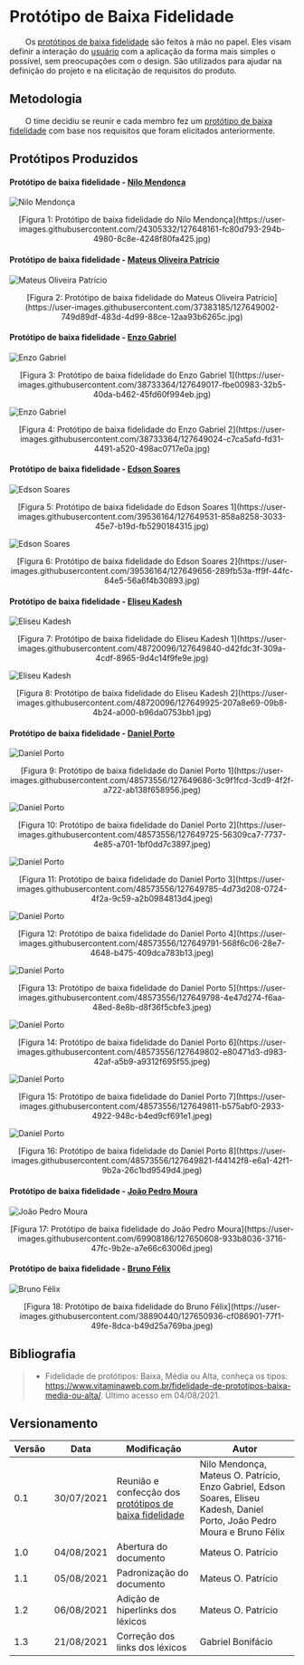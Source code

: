 # Protótipo de Baixa Fidelidade

&emsp;&emsp;Os [protótipos de baixa fidelidade](../../requisitos/modelagem/lexicos/#lexico-prototipo-de-baixa-fidelidade) são feitos  à mão no papel. Eles visam definir a interação do [usuário](../../requisitos/modelagem/lexicos/#lexico-usuario) com a aplicação da forma mais simples o possível, sem preocupações com o design. São utilizados para ajudar na definição do projeto e na elicitação de requisitos do produto.

## Metodologia

&emsp;&emsp;O time decidiu se reunir e cada membro fez um [protótipo de baixa fidelidade](../../requisitos/modelagem/lexicos/#lexico-prototipo-de-baixa-fidelidade) com base nos requisitos que foram elicitados anteriormente.

## Protótipos Produzidos

#### Protótipo de baixa fidelidade - [Nilo Mendonça](https://github.com/NiloMendonca)
![Nilo Mendonça](https://user-images.githubusercontent.com/24305332/127648161-fc80d793-294b-4980-8c8e-4248f80fa425.jpg)
<center>[Figura 1: Protótipo de baixa fidelidade do Nilo Mendonça](https://user-images.githubusercontent.com/24305332/127648161-fc80d793-294b-4980-8c8e-4248f80fa425.jpg)</center>

#### Protótipo de baixa fidelidade - [Mateus Oliveira Patrício](https://github.com/omateusp)
![Mateus Oliveira Patrício](https://user-images.githubusercontent.com/37383185/127649002-749d89df-483d-4d99-88ce-12aa93b6265c.jpg)
<center>[Figura 2: Protótipo de baixa fidelidade do Mateus Oliveira Patrício](https://user-images.githubusercontent.com/37383185/127649002-749d89df-483d-4d99-88ce-12aa93b6265c.jpg)</center>

#### Protótipo de baixa fidelidade - [Enzo Gabriel](https://github.com/enzoggqs)
![Enzo Gabriel](https://user-images.githubusercontent.com/38733364/127649017-fbe00983-32b5-40da-b462-45fd60f994eb.jpg)
<center>[Figura 3: Protótipo de baixa fidelidade do Enzo Gabriel 1](https://user-images.githubusercontent.com/38733364/127649017-fbe00983-32b5-40da-b462-45fd60f994eb.jpg)</center>

![Enzo Gabriel](https://user-images.githubusercontent.com/38733364/127649024-c7ca5afd-fd31-4491-a520-498ac0717e0a.jpg)
<center>[Figura 4: Protótipo de baixa fidelidade do Enzo Gabriel 2](https://user-images.githubusercontent.com/38733364/127649024-c7ca5afd-fd31-4491-a520-498ac0717e0a.jpg)</center>

#### Protótipo de baixa fidelidade - [Edson Soares](https://github.com/edsondearaujo)
![Edson Soares](https://user-images.githubusercontent.com/39536164/127649531-858a8258-3033-45e7-b19d-fb5290184315.jpg)
<center>[Figura 5: Protótipo de baixa fidelidade do Edson Soares 1](https://user-images.githubusercontent.com/39536164/127649531-858a8258-3033-45e7-b19d-fb5290184315.jpg)</center>

![Edson Soares](https://user-images.githubusercontent.com/39536164/127649656-289fb53a-ff9f-44fc-84e5-56a6f4b30893.jpg)
<center>[Figura 6: Protótipo de baixa fidelidade do Edson Soares 2](https://user-images.githubusercontent.com/39536164/127649656-289fb53a-ff9f-44fc-84e5-56a6f4b30893.jpg)</center>

#### Protótipo de baixa fidelidade - [Eliseu Kadesh](https://github.com/eliseukadesh67)
![Eliseu Kadesh](https://user-images.githubusercontent.com/48720096/127649840-d42fdc3f-309a-4cdf-8965-9d4c14f9fe9e.jpg)
<center>[Figura 7: Protótipo de baixa fidelidade do Eliseu Kadesh 1](https://user-images.githubusercontent.com/48720096/127649840-d42fdc3f-309a-4cdf-8965-9d4c14f9fe9e.jpg)</center>

![Eliseu Kadesh](https://user-images.githubusercontent.com/48720096/127649925-207a8e69-09b8-4b24-a000-b96da0753bb1.jpg)
<center>[Figura 8: Protótipo de baixa fidelidade do Eliseu Kadesh 2](https://user-images.githubusercontent.com/48720096/127649925-207a8e69-09b8-4b24-a000-b96da0753bb1.jpg)</center>

#### Protótipo de baixa fidelidade - [Daniel Porto](https://github.com/DanielPortods)
![Daniel Porto](https://user-images.githubusercontent.com/48573556/127649686-3c9f1fcd-3cd9-4f2f-a722-ab138f658956.jpeg)
<center>[Figura 9: Protótipo de baixa fidelidade do Daniel Porto 1](https://user-images.githubusercontent.com/48573556/127649686-3c9f1fcd-3cd9-4f2f-a722-ab138f658956.jpeg)</center>

![Daniel Porto](https://user-images.githubusercontent.com/48573556/127649725-56309ca7-7737-4e85-a701-1bf0dd7c3897.jpeg)
<center>[Figura 10: Protótipo de baixa fidelidade do Daniel Porto 2](https://user-images.githubusercontent.com/48573556/127649725-56309ca7-7737-4e85-a701-1bf0dd7c3897.jpeg)</center>

![Daniel Porto](https://user-images.githubusercontent.com/48573556/127649785-4d73d208-0724-4f2a-9c59-a2b0984813d4.jpeg)
<center>[Figura 11: Protótipo de baixa fidelidade do Daniel Porto 3](https://user-images.githubusercontent.com/48573556/127649785-4d73d208-0724-4f2a-9c59-a2b0984813d4.jpeg)</center>

![Daniel Porto](https://user-images.githubusercontent.com/48573556/127649791-568f6c06-28e7-4648-b475-409dca783b13.jpeg)
<center>[Figura 12: Protótipo de baixa fidelidade do Daniel Porto 4](https://user-images.githubusercontent.com/48573556/127649791-568f6c06-28e7-4648-b475-409dca783b13.jpeg)</center>

![Daniel Porto](https://user-images.githubusercontent.com/48573556/127649798-4e47d274-f6aa-48ed-8e8b-d8f36f5cbfe3.jpeg)
<center>[Figura 13: Protótipo de baixa fidelidade do Daniel Porto 5](https://user-images.githubusercontent.com/48573556/127649798-4e47d274-f6aa-48ed-8e8b-d8f36f5cbfe3.jpeg)</center>

![Daniel Porto](https://user-images.githubusercontent.com/48573556/127649802-e80471d3-d983-42af-a5b9-a9312f695f55.jpeg)
<center>[Figura 14: Protótipo de baixa fidelidade do Daniel Porto 6](https://user-images.githubusercontent.com/48573556/127649802-e80471d3-d983-42af-a5b9-a9312f695f55.jpeg)</center>

![Daniel Porto](https://user-images.githubusercontent.com/48573556/127649811-b575abf0-2933-4922-948c-b4ed9cf691e1.jpeg)
<center>[Figura 15: Protótipo de baixa fidelidade do Daniel Porto 7](https://user-images.githubusercontent.com/48573556/127649811-b575abf0-2933-4922-948c-b4ed9cf691e1.jpeg)</center>

![Daniel Porto](https://user-images.githubusercontent.com/48573556/127649821-f44142f8-e6a1-42f1-9b2a-26c1bd9549d4.jpeg)
<center>[Figura 16: Protótipo de baixa fidelidade do Daniel Porto 8](https://user-images.githubusercontent.com/48573556/127649821-f44142f8-e6a1-42f1-9b2a-26c1bd9549d4.jpeg)</center>

#### Protótipo de baixa fidelidade - [João Pedro Moura](https://github.com/Joao-Pedro-Moura)
![João Pedro Moura](https://user-images.githubusercontent.com/69908186/127650608-933b8036-3716-47fc-9b2e-a7e66c63006d.jpeg)
<center>[Figura 17: Protótipo de baixa fidelidade do João Pedro Moura](https://user-images.githubusercontent.com/69908186/127650608-933b8036-3716-47fc-9b2e-a7e66c63006d.jpeg)</center>

#### Protótipo de baixa fidelidade - [Bruno Félix](https://github.com/Bruno-Felix)
![Bruno Félix](https://user-images.githubusercontent.com/38890440/127650936-cf086901-77f1-49fe-8dca-b49d25a769ba.jpeg)
<center>[Figura 18: Protótipo de baixa fidelidade do Bruno Félix](https://user-images.githubusercontent.com/38890440/127650936-cf086901-77f1-49fe-8dca-b49d25a769ba.jpeg)</center>

## Bibliografia

> -   Fidelidade de protótipos: Baixa, Média ou Alta, conheça os tipos: https://www.vitaminaweb.com.br/fidelidade-de-prototipos-baixa-media-ou-alta/. Último acesso em 04/08/2021.

## Versionamento
| Versão | Data | Modificação | Autor |
|--|--|--|--|
|0.1|30/07/2021| Reunião e confecção dos [protótipos de baixa fidelidade](../../requisitos/modelagem/lexicos/#lexico-prototipo-de-baixa-fidelidade) | Nilo Mendonça, Mateus O. Patrício, Enzo Gabriel, Edson Soares, Eliseu Kadesh, Daniel Porto, João Pedro Moura e Bruno Félix |
|1.0|04/08/2021| Abertura do documento | Mateus O. Patrício |
|1.1|05/08/2021| Padronização do documento | Mateus O. Patrício |
|1.2|06/08/2021| Adição de hiperlinks dos léxicos | Mateus O. Patrício |
|1.3|21/08/2021| Correção dos links dos léxicos | Gabriel Bonifácio |

